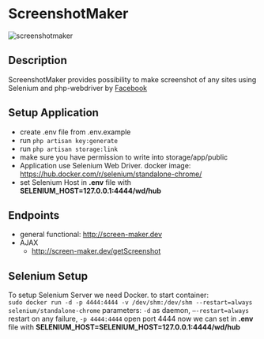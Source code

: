 # ScreenshotMaker
![screenshotmaker](https://user-images.githubusercontent.com/5629860/30274764-899423fa-9707-11e7-86d0-b98886184a6c.png)
## Description
ScreenshotMaker provides possibility to make screenshot of any sites
using Selenium and php-webdriver by <a href="https://github.com/facebook/php-webdriver">Facebook</a>

## Setup Application
* create .env file from .env.example
* run ```php artisan key:generate```
* run ```php artisan storage:link```
* make sure you have permission to write into storage/app/public
* Application use Selenium Web Driver.
docker image: https://hub.docker.com/r/selenium/standalone-chrome/
* set Selenium Host in **.env** file with **SELENIUM_HOST=127.0.0.1:4444/wd/hub**

## Endpoints
* general functional: http://screen-maker.dev
* AJAX  
  * http://screen-maker.dev/getScreenshot

## Selenium Setup
To setup Selenium Server we need Docker.
to start container:<br>
```sudo docker run -d -p 4444:4444 -v /dev/shm:/dev/shm --restart=always selenium/standalone-chrome```
parameters: ```-d``` as daemon, ```—-restart=always``` restart on any failure, ```-p 4444:4444``` open port 4444
now we can set in **.env** file with **SELENIUM_HOST=SELENIUM_HOST=127.0.0.1:4444/wd/hub**
